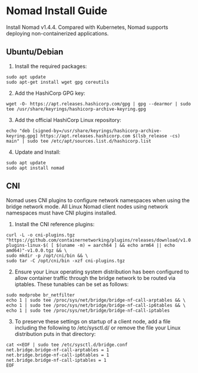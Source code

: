 # Nomad Install Guide

Install Nomad v1.4.4.
Compared with Kubernetes, Nomad supports deploying non-containerized applications.

## Ubuntu/Debian

1. Install the required packages:
```
sudo apt update
sudo apt-get install wget gpg coreutils
```

2. Add the HashiCorp GPG key:
```
wget -O- https://apt.releases.hashicorp.com/gpg | gpg --dearmor | sudo tee /usr/share/keyrings/hashicorp-archive-keyring.gpg
```

3. Add the official HashiCorp Linux repository:
```
echo "deb [signed-by=/usr/share/keyrings/hashicorp-archive-keyring.gpg] https://apt.releases.hashicorp.com $(lsb_release -cs) main" | sudo tee /etc/apt/sources.list.d/hashicorp.list
```

4. Update and Install:
```
sudo apt update
sudo apt install nomad
```

## CNI

Nomad uses CNI plugins to configure network namespaces when using the bridge network mode. All Linux Nomad client nodes using network namespaces must have CNI plugins installed.

1. Install the CNI reference plugins:
```
curl -L -o cni-plugins.tgz "https://github.com/containernetworking/plugins/releases/download/v1.0.0/cni-plugins-linux-$( [ $(uname -m) = aarch64 ] && echo arm64 || echo amd64)"-v1.0.0.tgz && \
sudo mkdir -p /opt/cni/bin && \
sudo tar -C /opt/cni/bin -xzf cni-plugins.tgz
```

2. Ensure your Linux operating system distribution has been configured to allow container traffic through the bridge network to be routed via iptables. These tunables can be set as follows:
```
sudo modprobe br_netfilter
echo 1 | sudo tee /proc/sys/net/bridge/bridge-nf-call-arptables && \
echo 1 | sudo tee /proc/sys/net/bridge/bridge-nf-call-ip6tables && \
echo 1 | sudo tee /proc/sys/net/bridge/bridge-nf-call-iptables
```

3. To preserve these settings on startup of a client node, add a file including the following to /etc/sysctl.d/ or remove the file your Linux distribution puts in that directory:
```
cat <<EOF | sudo tee /etc/sysctl.d/bridge.conf
net.bridge.bridge-nf-call-arptables = 1
net.bridge.bridge-nf-call-ip6tables = 1
net.bridge.bridge-nf-call-iptables = 1
EOF
```
